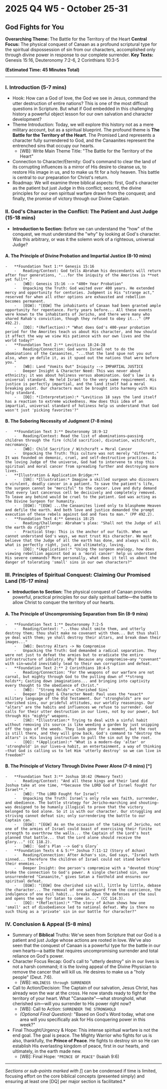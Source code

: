 # 2025 Q4 W5 - October 25-31
## God Fights for You

**Overarching Theme:** The Battle for the Territory of the Heart
**Central Focus:** The physical conquest of Canaan as a profound scriptural type for the spiritual dispossession of sin from our characters, accomplished only through divine power in response to our complete surrender.
**Key Texts:** Genesis 15:16, Deuteronomy 7:2-6, 2 Corinthians 10:3-5

**(Estimated Time: 45 Minutes Total)**

---

### I. Introduction (5-7 mins)
-   Hook: How can a God of love, the God we see in Jesus, command the utter destruction of entire nations? This is one of the most difficult questions in Scripture. But what if God embedded in this challenging history a powerful object lesson for our own salvation and character development?
-   Theme Introduction: Today, we will explore this history not as a mere military account, but as a spiritual blueprint. The profound theme is **The Battle for the Territory of the Heart**. The Promised Land represents a character fully surrendered to God, and the Canaanites represent the entrenched sins that occupy our hearts.
    -   [WB]: Write Main Theme Title: "The Battle for the Territory of the Heart"
-   Connection to Character/Eternity: God's command to clear the land of its corrupting influences is a mirror of His desire to cleanse us, to restore His image in us, and to make us fit for a holy heaven. This battle is central to our preparation for Christ's return.
-   Roadmap: We will examine three biblical aspects: first, God's character as the patient but just Judge in this conflict; second, the divine principles for our own spiritual warfare drawn from the conquest; and finally, the promise of victory through our Divine Captain.

### II. God's Character in the Conflict: The Patient and Just Judge (15-18 mins)
-   **Introduction to Section:** Before we can understand the "how" of the conquest, we must understand the "why" by looking at God's character. Was this arbitrary, or was it the solemn work of a righteous, universal Judge?

#### A. The Principle of Divine Probation and Impartial Justice (8-10 mins)
    -   **Foundation Text 1:** Genesis 15:16
        -   Reading/Context: God tells Abraham his descendants will return after four generations, "...for the iniquity of the Amorites is **not yet full**."
        -   [WB]: Genesis 15:16 --> "400+ Year Probation"
        -   Unpacking the Truth: God waited over 400 years. He extended mercy and opportunity for centuries. Judgment is His "strange act," reserved for when all other options are exhausted and rebellion becomes permanent.
        -   [EGW]: "[EGW] The inhabitants of Canaan had been granted ample opportunity for repentance. Forty years before... All these events were known to the inhabitants of Jericho, and there were many who shared Rahab's conviction, though they refused to obey it..." (PP 492.2).
        -   [DQ]: *(Reflection):* "What does God's 400-year probation period for the Amorites teach us about His character, and how should it affect the way we view His patience with our own lives and the world today?"
    -   **Foundation Text 2:** Leviticus 18:24-28
        -   Reading/Connection: God warns Israel not to do the abominations of the Canaanites, "...that the land spue not you out also, when ye defile it, as it spued out the nations that were before you."
        -   [WB]: Land "Vomits Out" Iniquity --> IMPARTIAL JUSTICE
        -   Deeper Insight & Character Need: This was never about ethnicity; it was about holiness versus abomination. God's law is a universal standard. He held Israel to the very same requirement. His justice is perfectly impartial, and the land itself had a moral breaking point. Our characters must be brought into harmony with His holy standard.
        -   [DQ]: *(Interpretation):* "Leviticus 18 says the land itself has a reaction to extreme wickedness. How does this idea of an impartial, universal standard of holiness help us understand that God wasn't just 'picking favorites'?"

#### B. The Sobering Necessity of Judgment (7-8 mins)
    -   **Foundation Text 3:** Deuteronomy 18:9-12
        -   Reading/Context: Read the list of abominations—passing children through the fire (child sacrifice), divination, witchcraft, necromancy.
        -   [WB]: Child Sacrifice / Witchcraft = Moral Cancer
        -   Unpacking the Truth: This culture was not merely "different." It was founded on demonic, cruel, and self-destructive practices. As the loving Judge of the universe, God had to intervene to stop this spiritual and moral cancer from spreading further and destroying more lives.
    -   **Illustration & Application Bridge:**
        -   [SN]: *Illustration:* Imagine a skilled surgeon who discovers a virulent, deadly cancer in a patient. To save the patient's life, the surgeon cannot be "merciful" to the cancer. Love and duty demand that every last cancerous cell be decisively and completely removed. To leave any behind would be cruel to the patient. God was acting as the Divine Surgeon for humanity.
        -   [EGW]: "[EGW] ...the Canaanites lived only to blaspheme Heaven and defile the earth. And both love and justice demanded the prompt execution of these rebels against God and foes to man." (PP 492.2).
    -   **Foundation Text 4:** Genesis 18:25
        -   Reading/Challenge: Abraham's plea: "Shall not the Judge of all the earth do right?"
        -   Practical Step: This is the anchor of our faith. When we cannot understand God's ways, we must trust His character. We must believe that the Judge of all the earth has done, and always will do, what is perfectly right, just, and ultimately, loving.
        -   [DQ]: *(Application):* "Using the surgeon analogy, how does viewing rebellion against God as a 'moral cancer' help us understand His severe commands? More personally, what does it tell us about the danger of tolerating 'small' sins in our own characters?"

### III. Principles of Spiritual Conquest: Claiming Our Promised Land (15-17 mins)
-   **Introduction to Section:** The physical conquest of Canaan provides powerful, practical principles for our daily spiritual battle—the battle to allow Christ to conquer the territory of our hearts.

#### A. The Principle of Uncompromising Separation from Sin (8-9 mins)
    -   **Foundation Text 1:** Deuteronomy 7:2-5
        -   Reading/Context: "...thou shalt smite them, and utterly destroy them; thou shalt make no covenant with them... But thus shall ye deal with them; ye shall destroy their altars, and break down their images..."
        -   [WB]: Destroy Altars -> No Compromise
        -   Unpacking the Truth: God demanded a radical separation. They were not just to defeat the armies but to eradicate the entire infrastructure of idolatry. Why? Because any compromise—any "covenant" with sin—would inevitably lead to their own corruption and defeat.
    -   **Foundation Text 2:** 2 Corinthians 10:4-5
        -   Reading/Connection: "For the weapons of our warfare are not carnal, but mighty through God to the pulling down of **strong holds**; Casting down imaginations... and bringing into captivity every thought to the obedience of Christ."
        -   [WB]: `"Strong Holds" = Cherished Sins`
        -   Deeper Insight & Character Need: Paul uses the *exact* military language of the Old Testament. Our "strongholds" are our cherished sins, our prideful attitudes, our worldly reasonings. Our "altars" are the habits and influences we refuse to surrender. God calls for their utter destruction in our lives, not by our power, but through His "mighty" weapons.
        -   [SN]: *Illustration:* Trying to deal with a sinful habit without removing its source is like weeding a garden by just snipping off the tops of the weeds. They look gone for a moment, but the root is still there, and they will grow back. God's command to "destroy the altars" is His loving instruction to pull the sin out by the root.
        -   [DQ]: *(Application):* "What is a modern-day 'altar' or 'stronghold' in our lives—a habit, an entertainment, a way of thinking—that God is calling us to let Him 'utterly destroy' so we can live in freedom?"

#### B. The Principle of Victory Through Divine Power Alone (7-8 mins) [*]
    -   **Foundation Text 3:** Joshua 10:42 (Memory Text)
        -   Reading/Context: "And all these kings and their land did Joshua take at one time, **because the LORD God of Israel fought for Israel**."
        -   [WB]: "The LORD Fought for Israel"
        -   Unpacking the Truth: Israel's only role was faith, surrender, and obedience. The battle strategy for Jericho—marching and shouting—was designed to be humanly illogical to prove that the victory belonged to God alone. So it is with our character. Our struggling and striving cannot defeat sin; only surrendering the battle to our Captain can.
        -   [EGW]: "[EGW] As on the occasion of the taking of Jericho, not one of the armies of Israel could boast of exercising their finite strength to overthrow the walls... the Captain of the Lord's host planned that battle... that the Lord alone should receive the glory..." (CC 118.2).
        -   [WB]: `God's Plan --> God's Glory`
    -   **Foundation Texts 4 & 5:** Joshua 7:11-12 (Story of Achan)
        -   Reading/Connection: After Achan's sin, God says, "Israel hath sinned... therefore the children of Israel could not stand before their enemies..."
        -   Deeper Insight: One person's compromise with a "devoted thing" broke the connection to God's power. A single cherished sin, one unsurrendered "Canaanite," gives Satan a foothold and ensures our spiritual defeat.
        -   [EGW]: "[EGW] One cherished sin will, little by little, debase the character... The removal of one safeguard from the conscience, the indulgence of one evil habit... breaks down the defenses of the soul and opens the way for Satan to come in..." (CC 114.3).
        -   [DQ]: *(Reflection):* "The story of Achan shows how one 'small' act of disobedience led to national defeat. Why is there no such thing as a 'private' sin in our battle for character?"

### IV. Conclusion & Appeal (5-8 mins)
-   Summary of **Biblical** Truths: We've seen from Scripture that our God is a patient and just Judge whose actions are rooted in love. We've also seen that the conquest of Canaan is a powerful type for the battle in our own hearts—a battle that requires uncompromising surrender and total reliance on God's power.
-   Character Focus Recap: God's call to "utterly destroy" sin in our lives is not a harsh command; it is the loving appeal of the Divine Physician to remove the cancer that will kill us. He desires to make us a "holy people" (Deut. 7:6).
    -   [WB]: `HOLINESS through SURRENDER`
-   Call to Action/Decision: The Captain of our salvation, Jesus Christ, has already won the war at the cross. He now stands ready to fight for the territory of your heart. What "Canaanite"—what stronghold, what cherished sin—will you surrender to His power right now?
    -   [WB]: Call to Action: `SURRENDER THE STRONGHOLD`
    -   *(Optional Final Question):* "Based on God's Word today, what one area will you specifically ask for His conquering power in this week?"
-   Final Thought/Urgency & Hope: This intense spiritual warfare is not the end goal. The goal is peace. The Mighty Warrior who fights for us is also, thankfully, the **Prince of Peace**. He fights to destroy sin so He can establish His everlasting kingdom of peace, first in our hearts, and ultimately, in the earth made new.
    -   [WB]: Final Hope: `"PRINCE OF PEACE"` (Isaiah 9:6)

---
*Sections or sub-points marked with [*] can be condensed if time is limited, focusing effort on the core biblical concepts (presented simply) and ensuring at least one [DQ] per major section is facilitated.*